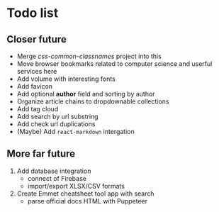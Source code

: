 # Todo list

## Closer future

* Merge *css-common-classnames* project into this
* Move browser bookmarks related to computer science and userful services here
* Add volume with interesting fonts
* Add favicon
* Add optional **author** field and sorting by author
* Organize article chains to dropdownable collections
* Add tag cloud
* Add search by url substring
* Add check url duplications
* (Maybe) Add `react-markdown` intergation

## More far future

1. Add database integration
    * connect of Firebase
    * import/export XLSX/CSV formats
2. Create Emmet cheatsheet tool app with search
    * parse official docs HTML with Puppeteer
